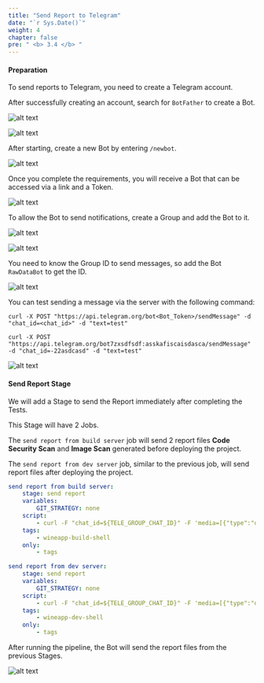 ```yaml
---
title: "Send Report to Telegram"
date: "`r Sys.Date()`"
weight: 4
chapter: false
pre: " <b> 3.4 </b> "
---
```


#### Preparation

To send reports to Telegram, you need to create a Telegram account.

After successfully creating an account, search for `BotFather` to create a Bot.

![alt text](/images/3-pipeline/3.4-send-report/3-4-1.png)

![alt text](/images/3-pipeline/3.4-send-report/3-4-2.png)

After starting, create a new Bot by entering `/newbot`.

![alt text](/images/3-pipeline/3.4-send-report/3-4-3.png)

Once you complete the requirements, you will receive a Bot that can be accessed via a link and a Token.

![alt text](/images/3-pipeline/3.4-send-report/3-4-4.png)

To allow the Bot to send notifications, create a Group and add the Bot to it.

![alt text](/images/3-pipeline/3.4-send-report/3-4-5.png)

![alt text](/images/3-pipeline/3.4-send-report/3-4-6.png)

You need to know the Group ID to send messages, so add the Bot `RawDataBot` to get the ID.

![alt text](/images/3-pipeline/3.4-send-report/3-4-7.png)

You can test sending a message via the server with the following command:

```
curl -X POST "https://api.telegram.org/bot<Bot_Token>/sendMessage" -d "chat_id=<chat_id>" -d "text=test"
```

```
curl -X POST "https://api.telegram.org/bot7zxsdfsdf:asskafiscaisdasca/sendMessage" -d "chat_id=-22asdcasd" -d "text=test"
```


![alt text](/images/3-pipeline/3.4-send-report/3-4-8.png)

#### Send Report Stage

We will add a Stage to send the Report immediately after completing the Tests.

This Stage will have 2 Jobs.

The `send report from build server` job will send 2 report files **Code Security Scan** and **Image Scan** generated before deploying the project.

The `send report from dev server` job, similar to the previous job, will send report files after deploying the project.

```yml
send report from build server:
    stage: send report
    variables:
        GIT_STRATEGY: none
    script:
        - curl -F "chat_id=${TELE_GROUP_CHAT_ID}" -F 'media=[{"type":"document","media":"attach://file1"}, {"type":"document","media":"attach://file2"}]' -F "file1=@$(pwd)/${SNYK_SECURITY_SCAN_REPORT}.html" -F "file2=@$(pwd)/${TRIVYFS_SCAN_IMAGE_REPORT}.html" "https://api.telegram.org/bot${API_BOT}/sendMediaGroup"
    tags:
        - wineapp-build-shell
    only:
        - tags
```

```yml
send report from dev server:
    stage: send report
    variables:
        GIT_STRATEGY: none
    script:
        - curl -F "chat_id=${TELE_GROUP_CHAT_ID}" -F 'media=[{"type":"document","media":"attach://file1"}, {"type":"document","media":"attach://file2"}, {"type":"document","media":"attach://file3"}]' -F "file1=@$(pwd)/${ARACHNI_WEBSITE_REPORT}.html.zip" -F "file2=@$(pwd)/${K6_PERFORMANCE_TEST_REPORT}.html" -F "file3=@$(pwd)/${K6_PERFORMANCE_TEST_REPORT}.csv" "https://api.telegram.org/bot${API_BOT}/sendMediaGroup"
    tags:
        - wineapp-dev-shell
    only:
        - tags
```

After running the pipeline, the Bot will send the report files from the previous Stages.

![alt text](/images/3-pipeline/3.4-send-report/3-4-9.png)



